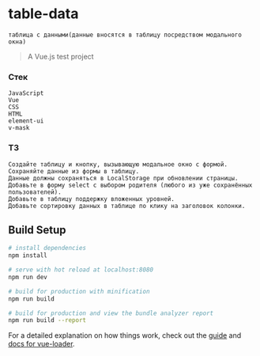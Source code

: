 # table-data
`таблица с данными(данные вносятся в таблицу посредством модального окна)`
> A Vue.js test project

### Стек
`JavaScript`    
`Vue`    
`CSS`    
`HTML`    
`element-ui`    
`v-mask`     

### ТЗ

`Создайте таблицу и кнопку, вызывающую модальное окно с формой.`      
`Сохраняйте данные из формы в таблицу.`     
`Данные должны сохраняться в LocalStorage при обновлении страницы.`     
`Добавьте в форму select с выбором родителя (любого из уже сохранённых пользователей).`     
`Добавьте в таблицу поддержку вложенных уровней.`    
`Добавьте сортировку данных в таблице по клику на заголовок колонки.`    

## Build Setup

``` bash
# install dependencies
npm install

# serve with hot reload at localhost:8080
npm run dev

# build for production with minification
npm run build

# build for production and view the bundle analyzer report
npm run build --report
```

For a detailed explanation on how things work, check out the [guide](http://vuejs-templates.github.io/webpack/) and [docs for vue-loader](http://vuejs.github.io/vue-loader).
